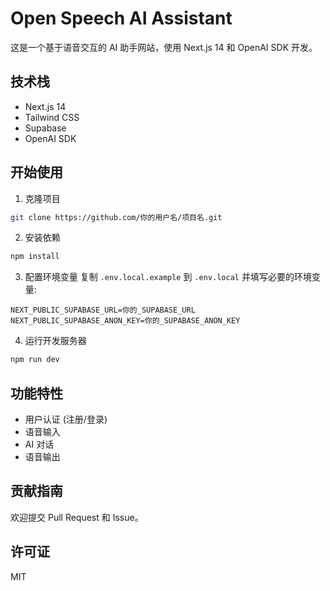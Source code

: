 # Open Speech AI Assistant

这是一个基于语音交互的 AI 助手网站，使用 Next.js 14 和 OpenAI SDK 开发。

## 技术栈

- Next.js 14
- Tailwind CSS
- Supabase
- OpenAI SDK

## 开始使用

1. 克隆项目
```bash
git clone https://github.com/你的用户名/项目名.git
```

2. 安装依赖
```bash
npm install
```

3. 配置环境变量
复制 `.env.local.example` 到 `.env.local` 并填写必要的环境变量:
```
NEXT_PUBLIC_SUPABASE_URL=你的_SUPABASE_URL
NEXT_PUBLIC_SUPABASE_ANON_KEY=你的_SUPABASE_ANON_KEY
```

4. 运行开发服务器
```bash
npm run dev
```

## 功能特性

- 用户认证 (注册/登录)
- 语音输入
- AI 对话
- 语音输出

## 贡献指南

欢迎提交 Pull Request 和 Issue。

## 许可证

MIT
